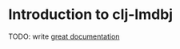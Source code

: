 # Introduction to clj-lmdbj

TODO: write [great documentation](http://jacobian.org/writing/what-to-write/)
